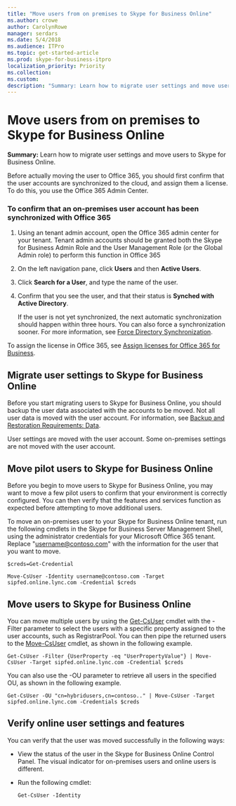 ```yaml
---
title: "Move users from on premises to Skype for Business Online"
ms.author: crowe
author: CarolynRowe
manager: serdars
ms.date: 5/4/2018
ms.audience: ITPro
ms.topic: get-started-article
ms.prod: skype-for-business-itpro
localization_priority: Priority
ms.collection:
ms.custom: 
description: "Summary: Learn how to migrate user settings and move users to Skype for Business Online."
---
```


# Move users from on premises to Skype for Business Online
 
**Summary:** Learn how to migrate user settings and move users to Skype for Business Online.
  
Before actually moving the user to Office 365, you should first confirm that the user accounts are synchronized to the cloud, and assign them a license. To do this, you use the Office 365 Admin Center.
  
### To confirm that an on-premises user account has been synchronized with Office 365

1. Using an tenant admin account, open the Office 365 admin center for your tenant.  Tenant admin accounts should be granted both the Skype for Business Admin Role and the User Management Role (or the Global Admin role) to perform this function in Office 365
    
2. On the left navigation pane, click **Users** and then **Active Users**.
    
3. Click **Search for a User**, and type the name of the user.
    
4. Confirm that you see the user, and that their status is **Synched with Active Directory**.
    
    If the user is not yet synchronized, the next automatic synchronization should happen within three hours. You can also force a synchronization sooner. For more information, see [Force Directory Synchronization](https://msdn.microsoft.com/en-us/library/azure/jj151771.aspx).
    
To assign the license in Office 365, see [Assign licenses for Office 365 for Business](https://support.office.com/en-us/article/Assign-or-unassign-licenses-for-Office-365-for-business-997596b5-4173-4627-b915-36abac6786dc).
  
## Migrate user settings to Skype for Business Online

Before you start migrating users to Skype for Business Online, you should backup the user data associated with the accounts to be moved. Not all user data is moved with the user account. For information, see [Backup and Restoration Requirements: Data](http://technet.microsoft.com/library/ecfb8e4d-cb4f-476d-9772-4486bd683c04.aspx).
  
User settings are moved with the user account. Some on-premises settings are not moved with the user account.
  
## Move pilot users to Skype for Business Online

Before you begin to move users to Skype for Business Online, you may want to move a few pilot users to confirm that your environment is correctly configured. You can then verify that the features and services function as expected before attempting to move additional users.
  
To move an on-premises user to your Skype for Business Online tenant, run the following cmdlets in the Skype for Business Server Management Shell, using the administrator credentials for your Microsoft Office 365 tenant. Replace "username@contoso.com" with the information for the user that you want to move.
  
```
$creds=Get-Credential
```

```
Move-CsUser -Identity username@contoso.com -Target sipfed.online.lync.com -Credential $creds 
```

## Move users to Skype for Business Online

You can move multiple users by using the [Get-CsUser](https://docs.microsoft.com/powershell/module/skype/get-csuser?view=skype-ps) cmdlet with the -Filter parameter to select the users with a specific property assigned to the user accounts, such as RegistrarPool. You can then pipe the returned users to the [Move-CsUser](https://docs.microsoft.com/powershell/module/skype/move-csuser?view=skype-ps) cmdlet, as shown in the following example.
  
```
Get-CsUser -Filter {UserProperty -eq "UserPropertyValue"} | Move-CsUser -Target sipfed.online.lync.com -Credential $creds 
```

You can also use the -OU parameter to retrieve all users in the specified OU, as shown in the following example.
  
```
Get-CsUser -OU "cn=hybridusers,cn=contoso.." | Move-CsUser -Target sipfed.online.lync.com -Credentials $creds 
```

## Verify online user settings and features

You can verify that the user was moved successfully in the following ways:
  
- View the status of the user in the Skype for Business Online Control Panel. The visual indicator for on-premises users and online users is different.
    
- Run the following cmdlet:
    
  ```
  Get-CsUser -Identity
  ```



